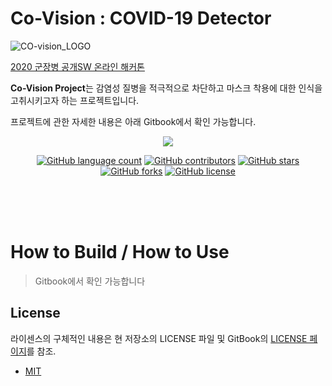 # Co-Vision : COVID-19 Detector
![CO-vision\_LOGO](https://user-images.githubusercontent.com/41141851/97099932-c0968d00-16d1-11eb-96b0-1afd2c0c455f.PNG)

[2020 군장병 공개SW 온라인 해커톤](https://osam.kr/main/page.jsp?pid=offline.offline19)

**Co-Vision Project**는 감염성 질병을 적극적으로 차단하고 마스크 착용에 대한 인식을 고취시키고자 하는 프로젝트입니다.

프로젝트에 관한 자세한 내용은 아래 Gitbook에서 확인 가능합니다.
<p align="center">
<a href="https://co-vision.gitbook.io/co-vision-1//">
<img src="https://img.shields.io/badge/GitBook-project_doc-blue?&style=for-the-badge&logo=github">
</a>
</p>

<p align="center">
	<a href="https://github.com/osamhack2020/IoT_COVID19-Detector_CO-vision/search?l=TSX&type=code"><img alt="GitHub language count" src="https://img.shields.io/github/languages/count/osamhack2020/IoT_COVID19-Detector_CO-vision"></a>
	<a href="https://github.com/osamhack2020/IoT_COVID19-Detector_CO-vision/graphs/contributors"><img alt="GitHub contributors" src="https://img.shields.io/github/contributors/osamhack2020/IoT_COVID19-Detector_CO-vision?color=success"></a>
	<a href="https://github.com/osamhack2020/IoT_COVID19-Detector_CO-vision/stargazers"><img alt="GitHub stars" src="https://img.shields.io/github/stars/osamhack2020/IoT_COVID19-Detector_CO-vision"></a>
	<a href="https://github.com/osamhack2020/IoT_COVID19-Detector_CO-vision/network"><img alt="GitHub forks" src="https://img.shields.io/github/forks/osamhack2020/IoT_COVID19-Detector_CO-vision"></a>
	<a href="https://github.com/osamhack2020/IoT_COVID19-Detector_CO-vision/blob/master/LICENSE"><img alt="GitHub license" src="https://img.shields.io/github/license/osamhack2020/IoT_COVID19-Detector_CO-vision"></a>
</p>
<br><br><br>

# How to Build / How to Use
> Gitbook에서 확인 가능합니다

## License
라이센스의 구체적인 내용은 현 저장소의 LICENSE 파일 및 GitBook의 <a href="https://co-vision.gitbook.io/co-vision-1/license/">LICENSE 페이지</a>를 참조.

* [MIT](https://github.com/osam2020-WEB/Sample-ProjectName-TeamName/blob/master/license.md)


